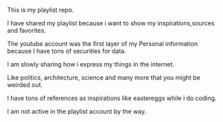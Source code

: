 This is my playlist repo.


I have shared my playlist because i want to show my inspirations,sources and favorites.

The youtube account was the first layer of my Personal information because I have tons of securities for data.

I am slowly sharing how i express my things in the internet.

Like politics, architecture, science and many more that you might be weirded out.

I have tons of references as inspirations like eastereggs while i do coding.

I am not active in the playlist account by the way.
